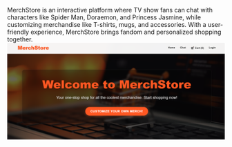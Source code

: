 MerchStore is an interactive platform where TV show fans can chat with characters like Spider Man, Doraemon, and Princess Jasmine, while customizing merchandise like T-shirts, mugs, and accessories. With a user-friendly experience, MerchStore brings fandom and personalized shopping together.
![Homepage](Homepage.PNG)
